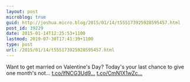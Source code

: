 ```yaml
---
layout: post
microblog: true
guid: http://joshua.micro.blog/2015/01/14/t555173925928595457.html
post_id: 39229
date: 2015-01-14T12:25:53+1100
lastmod: 2019-07-30T17:41:39+1100
type: post
url: /2015/01/14/t555173925928595457.html
---
```

Want to get married on Valentine's Day? Today's your last chance to give one month's not... [t.co/lfNCG3Ud9...](http://t.co/lfNCG3Ud9u) [t.co/CmN1X1wZc...](http://t.co/CmN1X1wZcB)
